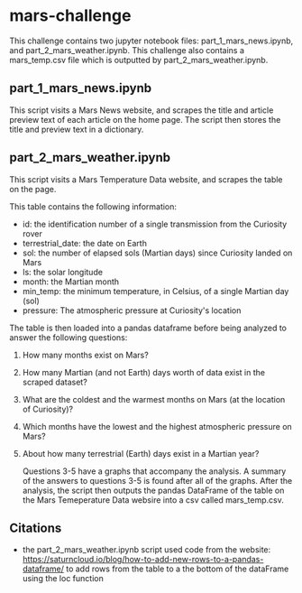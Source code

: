 # mars-challenge

This challenge contains two jupyter notebook files: part_1_mars_news.ipynb, and part_2_mars_weather.ipynb. This challenge also contains a mars_temp.csv file which is outputted by part_2_mars_weather.ipynb.

## part_1_mars_news.ipynb
This script visits a Mars News website, and scrapes the title and article preview text of each article on the home page. The script then stores the title and preview text in a dictionary.

## part_2_mars_weather.ipynb
This script visits a Mars Temperature Data website, and scrapes the table on the page. 

This table contains the following information:
- id: the identification number of a single transmission from the Curiosity rover
- terrestrial_date: the date on Earth
- sol: the number of elapsed sols (Martian days) since Curiosity landed on Mars
- ls: the solar longitude
- month: the Martian month
- min_temp: the minimum temperature, in Celsius, of a single Martian day (sol)
- pressure: The atmospheric pressure at Curiosity's location

The table is then loaded into a pandas dataframe before being analyzed to answer the following questions:
1. How many months exist on Mars?
2. How many Martian (and not Earth) days worth of data exist in the scraped dataset?
3. What are the coldest and the warmest months on Mars (at the location of Curiosity)?
4. Which months have the lowest and the highest atmospheric pressure on Mars?
5. About how many terrestrial (Earth) days exist in a Martian year?

   Questions 3-5 have a graphs that accompany the analysis.
   A summary of the answers to questions 3-5 is found after all of the graphs.
   After the analysis, the script then outputs the pandas DataFrame of the table on the Mars Temeperature Data websire into a csv called mars_temp.csv.

## Citations
- the part_2_mars_weather.ipynb script used code from the website: https://saturncloud.io/blog/how-to-add-new-rows-to-a-pandas-dataframe/ to add rows from the table to a the bottom of the dataFrame using the loc function
